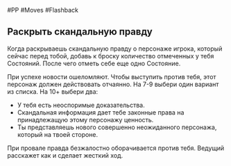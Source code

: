 #PP #Moves #Flashback

## Раскрыть скандальную правду

Когда раскрываешь скандальную правду о персонаже игрока, который сейчас перед тобой, добавь к броску количество отмеченных у тебя Состояний. После чего отметь себе еще одно Состояние.

При успехе новости ошеломляют. Чтобы выступить против тебя, этот персонаж должен действовать отчаянно.
На 7-9 выбери один вариант из списка.
На 10+ выбери два:
- У тебя есть неоспоримые доказательства.
- Скандальная информация дает тебе законные права на принадлежащую этому персонажу ценность.
- Ты представляешь нового совершенно неожиданного персонажа, который на твоей стороне.

При провале правда безжалостно оборачивается против тебя. Ведущий расскажет как и сделает жесткий ход.
